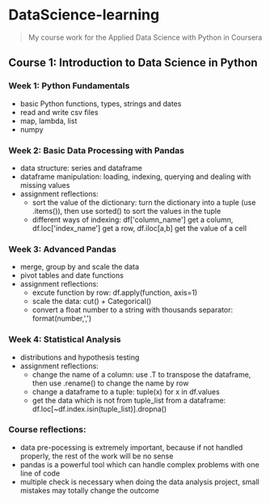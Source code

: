 # DataScience-learning
>My course work for the Applied Data Science with Python in Coursera

## Course 1: Introduction to Data Science in Python
### Week 1: Python Fundamentals
* basic Python functions, types, strings and dates
* read and write csv files
* map, lambda, list
* numpy

### Week 2: Basic Data Processing with Pandas
* data structure: series and dataframe
* dataframe manipulation: loading, indexing, querying and dealing with missing values
* assignment reflections: 
	* sort the value of the dictionary: turn the dictionary into a tuple (use .items()), then use sorted() to sort the values in the tuple
	* different ways of indexing: df['column_name'] get a column, df.loc['index_name'] get a row, df.iloc[a,b] get the value of a cell
	
### Week 3: Advanced Pandas
* merge, group by and scale the data
* pivot tables and date functions
* assignment reflections: 
	* excute function by row: df.apply(function, axis=1)
	* scale the data: cut() + Categorical()
	* convert a float number to a string with thousands separator: format(number,',')
	
### Week 4: Statistical Analysis
* distributions and hypothesis testing
* assignment reflections: 
	* change the name of a column: use .T to transpose the dataframe, then use .rename() to change the name by row
	* change a dataframe to a tuple: tuple(x) for x in df.values
	* get the data which is not from tuple_list from a dataframe: df.loc[~df.index.isin(tuple_list)].dropna()
	
### Course reflections:
* data pre-pocessing is extremely important, because if not handled properly, the rest of the work will be no sense
* pandas is a powerful tool which can handle complex problems with one line of code
* multiple check is necessary when doing the data analysis project, small mistakes may totally change the outcome


